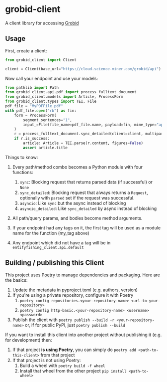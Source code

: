 # grobid-client
A client library for accessing [Grobid](https://github.com/kermitt2/grobid)

## Usage
First, create a client:

```python
from grobid_client import Client

client = Client(base_url="https://cloud.science-miner.com/grobid/api")
```

Now call your endpoint and use your models:

```python
from pathlib import Path
from grobid_client.api.pdf import process_fulltext_document
from grobid_client.models import Article, ProcessForm
from grobid_client.types import TEI, File
pdf_file = "MyPDFFile.pdf"
with pdf_file.open("rb") as fin:
    form = ProcessForm(
        segment_sentences="1",
        input_=File(file_name=pdf_file.name, payload=fin, mime_type="application/pdf),
    )
    r = process_fulltext_document.sync_detailed(client=client, multipart_data=form)
    if r.is_success:
        article: Article = TEI.parse(r.content, figures=False)
        assert article.title

```

Things to know:
1. Every path/method combo becomes a Python module with four functions:
    1. `sync`: Blocking request that returns parsed data (if successful) or `None`
    1. `sync_detailed`: Blocking request that always returns a `Request`, optionally with `parsed` set if the request was successful.
    1. `asyncio`: Like `sync` but the async instead of blocking
    1. `asyncio_detailed`: Like `sync_detailed` by async instead of blocking

1. All path/query params, and bodies become method arguments.
1. If your endpoint had any tags on it, the first tag will be used as a module name for the function (my_tag above)
1. Any endpoint which did not have a tag will be in `entifyfishing_client.api.default`

## Building / publishing this Client
This project uses [Poetry](https://python-poetry.org/) to manage dependencies  and packaging.  Here are the basics:
1. Update the metadata in pyproject.toml (e.g. authors, version)
1. If you're using a private repository, configure it with Poetry
    1. `poetry config repositories.<your-repository-name> <url-to-your-repository>`
    1. `poetry config http-basic.<your-repository-name> <username> <password>`
1. Publish the client with `poetry publish --build -r <your-repository-name>` or, if for public PyPI, just `poetry publish --build`

If you want to install this client into another project without publishing it (e.g. for development) then:
1. If that project **is using Poetry**, you can simply do `poetry add <path-to-this-client>` from that project
1. If that project is not using Poetry:
    1. Build a wheel with `poetry build -f wheel`
    1. Install that wheel from the other project `pip install <path-to-wheel>`
